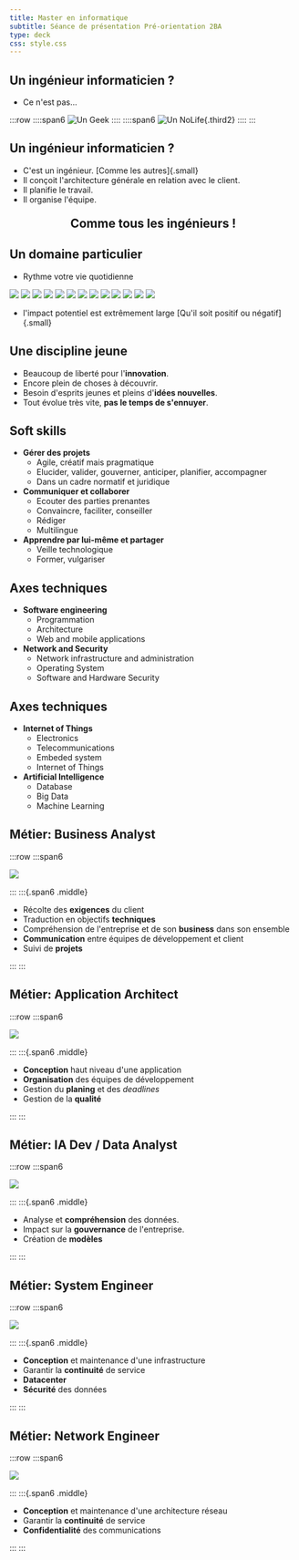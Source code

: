```yaml
---
title: Master en informatique
subtitle: Séance de présentation Pré-orientation 2BA
type: deck
css: style.css
---
```


<!--## Programme des cours-->
<!---->
<!--<div class="program-grid">-->
<!--<section>-->
<!--<div class="block">3BE (2024 - 2025)</div>-->
<!--<div class="quadrimestre">Q1</div>-->
<!--<div class="quadrimestre">Q2</div>-->
<!--<div class="ruler"></div>-->
<!--<div class="ue all">-->
<!--<div class="name">Comptabilité et entrepreneuriat</div>-->
<!--<div class="ects">5 crédits</div>-->
<!--</div>-->
<!--<div class="ue q2">-->
<!--<div class="name">Stage</div>-->
<!--<div class="ects">10 crédits</div>-->
<!--</div>-->
<!--<div class="ue q1">-->
<!--<div class="name">Electronic design</div>-->
<!--<div class="ects">5 crédits</div>-->
<!--</div>-->
<!--<div class="ue q2">-->
<!--<div class="name">Control Theory and applications</div>-->
<!--<div class="ects">3 crédits</div>-->
<!--</div>-->
<!--<div class="ue q2">-->
<!--<div class="name">Embedded systems</div>-->
<!--<div class="ects">4 crédits</div>-->
<!--</div>-->
<!--<div class="ue q1">-->
<!--<div class="name">Microcontroller and logic design</div>-->
<!--<div class="ects">6 crédits</div>-->
<!--</div>-->
<!--<div class="ue q2">-->
<!--<div class="name">Fundamentals of electrical engineering</div>-->
<!--<div class="ects">3 crédits</div>-->
<!--</div>-->
<!--<div class="ue all">-->
<!--<div class="name">PCB design</div>-->
<!--<div class="ects">5 crédits</div>-->
<!--</div>-->
<!--<div class="ue q1">-->
<!--<div class="name">Software engineering 1</div>-->
<!--<div class="ects">7 crédits</div>-->
<!--</div>-->
<!--<div class="ue all">-->
<!--<div class="name">Software engineering 2</div>-->
<!--<div class="ects">3 crédits</div>-->
<!--</div>-->
<!--<div class="ue all">-->
<!--<div class="name">Signals, systems and telecommunications</div>-->
<!--<div class="ects">5 crédits</div>-->
<!--</div>-->
<!--<div class="ue q1">-->
<!--<div class="name">Network and web technologies</div>-->
<!--<div class="ects">4 crédits</div>-->
<!--</div>-->
<!--</section> -->
<!--<section>-->
<!--<div class="block">4MIN (2024 - 2025)</div>-->
<!--<div class="quadrimestre">Q1</div>-->
<!--<div class="quadrimestre">Q2</div>-->
<!--<div class="ruler"></div>-->
<!--<div class="ue q1">-->
<!--<div class="name">Architecture and software quality</div>-->
<!--<div class="ects">4 crédits</div>-->
<!--</div>-->
<!--<div class="ue q2">-->
<!--<div class="name">Artificial Intelligence</div>-->
<!--<div class="ects">6 crédits</div>-->
<!--</div>-->
<!--<div class="ue q2"> -->
<!--<div class="name">Mobile development</div>-->
<!--<div class="ects">3 crédits</div>-->
<!--</div>-->
<!--<div class="ue q2">-->
<!--<div class="name">Web Architecture</div>-->
<!--<div class="ects">4 crédits</div>-->
<!--</div>-->
<!--<div class="ue q1">-->
<!--<div class="name">Database management system</div>-->
<!--<div class="ects">4 crédits</div>-->
<!--</div>-->
<!--<div class="ue q2">-->
<!--<div class="name">Network management</div>-->
<!--<div class="ects">5 crédits</div>-->
<!--</div>-->
<!--<div class="ue q2">-->
<!--<div class="name">Operating Systems</div>-->
<!--<div class="ects">3 crédits</div>-->
<!--</div>-->
<!--<div class="ue q1">-->
<!--<div class="name">GPU computing</div>-->
<!--<div class="ects">6 crédits</div>-->
<!--</div>-->
<!--<div class="ue q2">-->
<!--<div class="name">System on chip</div>-->
<!--<div class="ects">3 crédits</div>-->
<!--</div>-->
<!--<div class="ue all">-->
<!--<div class="name">Embedded Project</div>-->
<!--<div class="ects">7 crédits</div>-->
<!--</div>-->
<!--<div class="ue q1">-->
<!--<div class="name">Computer Networks</div>-->
<!--<div class="ects">5 crédits</div>-->
<!--</div>-->
<!--<div class="ue q1">-->
<!--<div class="name">IOT and Data acquisition</div>-->
<!--<div class="ects">4 crédits</div>-->
<!--</div>-->
<!--<div class="ue q1">-->
<!--<div class="name">Gestion</div>-->
<!--<div class="ects">6 crédits</div>-->
<!--</div>-->
<!--</section>-->
<!--<section>-->
<!--<div class="block">5MIN (2024 - 2025)</div>-->
<!--<div class="quadrimestre">Q1</div>-->
<!--<div class="quadrimestre">Q2</div>-->
<!--<div class="ruler">-->
<!--</div>-->
<!--<div class="ue q1">-->
<!--<div class="name">Distributed Systems Project</div>-->
<!--<div class="ects">5 crédits</div>-->
<!--</div>-->
<!--<div class="ue q1">-->
<!--<div class="name">Artificial Intelligence project</div>-->
<!--<div class="ects">3 crédits</div>-->
<!--</div>-->
<!--<div class="ue q1">-->
<!--<div class="name">Data center</div>-->
<!--<div class="ects">3 crédits</div>-->
<!--</div>-->
<!--<div class="ue q1">-->
<!--<div class="name">Software licences and GDPR</div>-->
<!--<div class="ects">2 crédits</div>-->
<!--</div>-->
<!--<div class="ue q1">-->
<!--<div class="name">Computer security</div>-->
<!--<div class="ects">4 crédits</div>-->
<!--</div>-->
<!--<div class="ue q1">-->
<!--<div class="name">Seminars</div>-->
<!--<div class="ects">3 crédits</div>-->
<!--</div>-->
<!--<div class="ue q2">-->
<!--<div class="name">Gestion et stratégie financière</div>-->
<!--<div class="ects">4 crédits</div>-->
<!--</div>-->
<!--<div class="ue q2">-->
<!--<div class="name">Economie</div>-->
<!--<div class="ects">4 crédits</div>-->
<!--</div>-->
<!--<div class="ue q2">-->
<!--<div class="name">Langues</div>-->
<!--<div class="ects">2 crédits</div>-->
<!--</div>-->
<!--<div class="ue all">-->
<!--<div class="name">Insertion professionnelle</div>-->
<!--<div class="ects">10 crédits</div>-->
<!--</div>-->
<!--<div class="ue q2" style="grid-row: span 3">-->
<!--<div class="name">Travail de Fin d’études</div>-->
<!--<div class="ects">20 crédits</div>-->
<!--</div>-->
<!--</section>-->
<!--</div>-->

## Un ingénieur informaticien ?

- Ce n'est pas...

:::row
::::span6
![Un Geek](./images/geeks_stand.jpg)
::::
::::span6
![Un NoLife](./images/programmer.jpg){.third2}
::::
:::

## Un ingénieur informaticien ?

- C'est un ingénieur. [Comme les autres]{.small}
- Il conçoit l'architecture générale en relation avec le client.
- Il planifie le travail.
- Il organise l'équipe.

<p style="font-size: 1.5em; font-weight: bold; text-align: center;">Comme tous les ingénieurs !</p>

## Un domaine particulier

- Rythme votre vie quotidienne

<img src="./images/Android_logo.svg" class="logo">
<img src="./images/ios-logo.jpg" class="logo">
<img src="./images/TikTok_logo.svg" class="logo">
<img src="./images/facebook_logo.jpg" class="logo">
<img src="./images/x_logo.png" class="logo">
<img src="./images/instagram.webp" class="logo">
<img src="./images/office365.png" class="logo">
<img src="./images/autocad.png" class="logo">
<img src="./images/solidworks-logo.svg" class="logo">
<img src="./images/chat-gpt.png" class="logo">
<img src="./images/PlayStation_logo.svg" class="logo">
<img src="./images/nintendo-logo.png" class="logo">
<img src="./images/Steam_Logo.jpg" class="logo">

- l'impact potentiel est extrêmement large [Qu'il soit positif ou négatif]{.small}

## Une discipline jeune

- Beaucoup de liberté pour l'**innovation**.
- Encore plein de choses à découvrir.
- Besoin d'esprits jeunes et pleins d'**idées nouvelles**.
- Tout évolue très vite, **pas le temps de s'ennuyer**.

## Soft skills

- **Gérer des projets**
  - Agile, créatif mais pragmatique
  - Elucider, valider, gouverner, anticiper, planifier, accompagner
  - Dans un cadre normatif et juridique
- **Communiquer et collaborer**
  - Ecouter des parties prenantes
  - Convaincre, faciliter, conseiller
  - Rédiger
  - Multilingue
- **Apprendre par lui-même et partager**
  - Veille technologique
  - Former, vulgariser

## Axes techniques

- **Software engineering**
  - Programmation
  - Architecture
  - Web and mobile applications
- **Network and Security**
  - Network infrastructure and administration
  - Operating System
  - Software and Hardware Security

## Axes techniques

- **Internet of Things**
  - Electronics
  - Telecommunications
  - Embeded system
  - Internet of Things
- **Artificial Intelligence**
  - Database
  - Big Data
  - Machine Learning

## Métier: Business Analyst

:::row
:::span6

![   ](./images/DALL_E_2024-09-17_A_professional_meeting.webp)

:::
:::{.span6 .middle}

- Récolte des **exigences** du client
- Traduction en objectifs **techniques**
- Compréhension de l'entreprise et de son **business** dans son ensemble
- **Communication** entre équipes de développement et client
- Suivi de **projets**

:::
:::

## Métier: Application Architect

:::row
:::span6

![   ](./images/prototype.jpg)

:::
:::{.span6 .middle}

- **Conception** haut niveau d'une application
- **Organisation** des équipes de développement
- Gestion du **planing** et des _deadlines_
- Gestion de la **qualité**

:::
:::

## Métier: IA Dev / Data Analyst

:::row
:::span6

![   ](./images/TOP-BIG-DATA.jpg)

:::
:::{.span6 .middle}

- Analyse et **compréhension** des données.
- Impact sur la **gouvernance** de l'entreprise.
- Création de **modèles**

:::
:::

## Métier: System Engineer

:::row
:::span6

![   ](./images/google-data-center-servers.jpg)

:::
:::{.span6 .middle}

- **Conception** et maintenance d'une infrastructure
- Garantir la **continuité** de service
- **Datacenter**
- **Sécurité** des données

:::
:::

## Métier: Network Engineer

:::row
:::span6

![   ](./images/network.jpg)

:::
:::{.span6 .middle}

- **Conception** et maintenance d'une architecture réseau
- Garantir la **continuité** de service
- **Confidentialité** des communications

:::
:::
